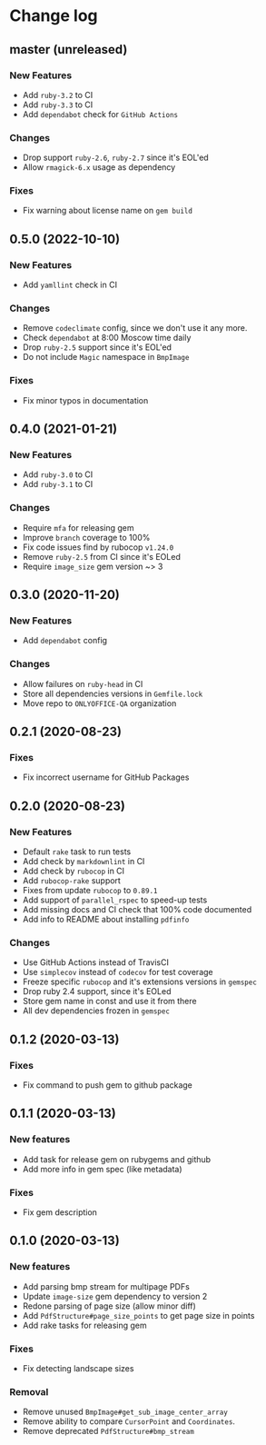 # Change log

## master (unreleased)

### New Features

* Add `ruby-3.2` to CI
* Add `ruby-3.3` to CI
* Add `dependabot` check for `GitHub Actions`

### Changes

* Drop support `ruby-2.6`, `ruby-2.7` since it's EOL'ed
* Allow `rmagick-6.x` usage as dependency

### Fixes

* Fix warning about license name on `gem build`

## 0.5.0 (2022-10-10)

### New Features

* Add `yamllint` check in CI

### Changes

* Remove `codeclimate` config, since we don't use it any more.
* Check `dependabot` at 8:00 Moscow time daily
* Drop `ruby-2.5` support since it's EOL'ed
* Do not include `Magic` namespace in `BmpImage`

### Fixes

* Fix minor typos in documentation

## 0.4.0 (2021-01-21)

### New Features

* Add `ruby-3.0` to CI
* Add `ruby-3.1` to CI

### Changes

* Require `mfa` for releasing gem
* Improve `branch` coverage to 100%
* Fix code issues find by rubocop `v1.24.0`
* Remove `ruby-2.5` from CI since it's EOLed
* Require `image_size` gem version ~> 3

## 0.3.0 (2020-11-20)

### New Features

* Add `dependabot` config

### Changes

* Allow failures on `ruby-head` in CI
* Store all dependencies versions in `Gemfile.lock`
* Move repo to `ONLYOFFICE-QA` organization

## 0.2.1 (2020-08-23)

### Fixes

* Fix incorrect username for GitHub Packages

## 0.2.0 (2020-08-23)

### New Features

* Default `rake` task to run tests
* Add check by `markdownlint` in CI
* Add check by `rubocop` in CI
* Add `rubocop-rake` support
* Fixes from update `rubocop` to `0.89.1`
* Add support of `parallel_rspec` to speed-up tests
* Add missing docs and CI check that 100% code documented
* Add info to README about installing `pdfinfo`

### Changes

* Use GitHub Actions instead of TravisCI
* Use `simplecov` instead of `codecov` for test coverage
* Freeze specific `rubocop` and it's extensions versions in `gemspec`
* Drop ruby 2.4 support, since it's EOLed
* Store gem name in const and use it from there
* All dev dependencies frozen in `gemspec`

## 0.1.2 (2020-03-13)

### Fixes

* Fix command to push gem to github package

## 0.1.1 (2020-03-13)

### New features

* Add task for release gem on rubygems and github
* Add more info in gem spec (like metadata)

### Fixes

* Fix gem description

## 0.1.0 (2020-03-13)

### New features

* Add parsing bmp stream for multipage PDFs
* Update `image-size` gem dependency to version 2
* Redone parsing of page size (allow minor diff)
* Add `PdfStructure#page_size_points` to get page size in points
* Add rake tasks for releasing gem

### Fixes

* Fix detecting landscape sizes

### Removal

* Remove unused `BmpImage#get_sub_image_center_array`
* Remove ability to compare `CursorPoint` and `Coordinates`.
* Remove deprecated `PdfStructure#bmp_stream`
